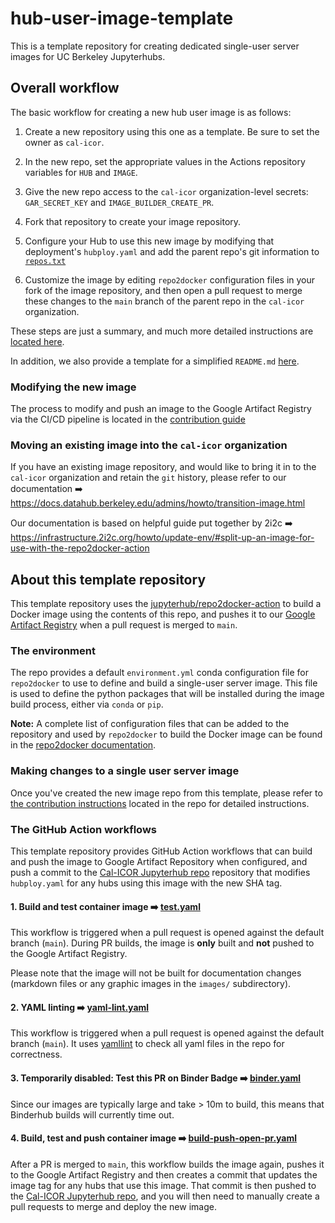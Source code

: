 # hub-user-image-template

This is a template repository for creating dedicated single-user server images
for UC Berkeley Jupyterhubs.

## Overall workflow

The basic workflow for creating a new hub user image is as follows:

1. Create a new repository using this one as a template.  Be sure to set the
   owner as `cal-icor`.

2. In the new repo, set the appropriate values in the Actions repository
   variables for `HUB` and `IMAGE`.

3. Give the new repo access to the `cal-icor` organization-level
   secrets:  `GAR_SECRET_KEY` and `IMAGE_BUILDER_CREATE_PR`.

4. Fork that repository to create your image repository.

5. Configure your Hub to use this new image by modifying that deployment's
   `hubploy.yaml` and add the parent repo's git information to
   [`repos.txt`](https://github.com/cal-icor/cal-icor-hubs/blob/staging/configs/repos.txt)

6. Customize the image by editing `repo2docker` configuration files in your
   fork of the image repository, and then open a pull request to merge these
   changes to the `main` branch of the parent repo in the
   `cal-icor` organization.

These steps are just a summary, and much more detailed instructions are
[located here](https://docs.datahub.berkeley.edu/admins/howto/new-image.html).

In addition, we also provide a template for a simplified `README.md`
[here](https://github.com/cal-icor/cal-icor-hubs/blob/main/README-template.md).

### Modifying the new image

The process to modify and push an image to the Google Artifact Registry via the
CI/CD pipeline is located in the [contribution guide](CONTRIBUTING.md)

### Moving an existing image into the `cal-icor` organization

If you have an existing image repository, and would like to bring it in to the
`cal-icor` organization and retain the `git` history, please refer
to our documentation :arrow_right:
https://docs.datahub.berkeley.edu/admins/howto/transition-image.html

Our documentation is based on helpful guide put together by 2i2c :arrow_right:
https://infrastructure.2i2c.org/howto/update-env/#split-up-an-image-for-use-with-the-repo2docker-action

## About this template repository

This template repository uses the
[jupyterhub/repo2docker-action](https://github.com/jupyterhub/repo2docker-action)
to build a Docker image using the contents of this repo, and pushes it to our
[Google Artifact Registry](https://cloud.google.com/artifact-registry) when
a pull request is merged to `main`.

### The environment

The repo provides a default `environment.yml` conda configuration file for
`repo2docker` to use to define and build a single-user server image. This file
is used to define the python packages that will be installed during the image
build process, either via `conda` or `pip`.

**Note:**
A complete list of configuration files that can be added to the
repository and used by `repo2docker` to build the Docker image can be found in
the [repo2docker documentation](https://repo2docker.readthedocs.io/en/latest/config_files.html#configuration-files).

### Making changes to a single user server image

Once you've created the new image repo from this template, please refer to
[the contribution instructions](CONTRIBUTING.md) located in the repo for
detailed instructions.

### The GitHub Action workflows

This template repository provides GitHub Action workflows that can build
and push the image to Google Artifact Repository when configured, and push a
commit to the [Cal-ICOR Jupyterhub repo](https://github.com/cal-icor/cal-icor-hubs)
repository that modifies `hubploy.yaml` for any hubs using this image with the
new SHA tag.

#### 1. Build and test container image :arrow_right: [test.yaml](https://github.com/cal-icor/base-user-image/blob/main/.github/workflows/build-test-image.yaml)

This workflow is triggered when a pull request is opened against the default
branch (`main`). During PR builds, the image is **only** built and **not**
pushed to the Google Artifact Registry.

Please note that the image will not be built for documentation changes
(markdown files or any graphic images in the `images/` subdirectory).

#### 2. YAML linting :arrow_right: [yaml-lint.yaml](https://github.com/cal-icor/base-user-image/blob/main/.github/workflows/yaml-lint.yaml)

This workflow is triggered when a pull request is opened against the default
branch (`main`). It uses [yamllint](https://yamllint.readthedocs.io/en/stable/)
to check all yaml files in the repo for correctness.

#### 3. **Temporarily disabled:** Test this PR on Binder Badge :arrow_right: [binder.yaml](https://github.com/cal-icor/base-user-image/blob/main/.github/workflows/binder.yaml.disable)

Since our images are typically large and take > 10m to build, this means that
Binderhub builds will currently time out.

#### 4. Build, test and push container image :arrow_right: [build-push-open-pr.yaml](https://github.com/cal-icor/base-user-image/blob/main/.github/workflows/build-push-create-pr.yaml)

After a PR is merged to `main`, this workflow builds the image again, pushes it
to the Google Artifact Registry and then creates a commit that updates the image tag
for any hubs that use this image. That commit is then pushed to the 
[Cal-ICOR Jupyterhub repo](https://github.com/cal-icor/cal-icor-hubs), and you will
then need to manually create a pull requests to merge and deploy the new image.
